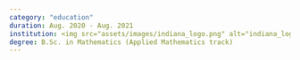```yaml
---
category: "education"
duration: Aug. 2020 - Aug. 2021
institution: <img src="assets/images/indiana_logo.png" alt="indiana_logo_" width="80%" height="10%"> 
degree: B.Sc. in Mathematics (Applied Mathematics track)
---
```

